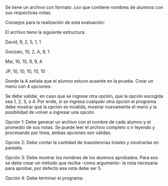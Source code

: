 Se tiene un archivo con formato .csv que contiene nombres de alumnos con sus respectivas notas.

Consejos para la realización de esta evaluación:

El archivo tiene la siguiente estructura:

David, 9, 2, 5, 1, 1

Gonzalo, 10, 2, A, 8, 1

Mai, 10, 10, 9, 9, A

JP, 10, 10, 10, 10, 10

Donde la A señala que el alumno estuvo ausente en la prueba.
Crear un menú con 4 opciones:

Se debe validar, en caso que se ingrese otra opción, que la opción escogida sea 1, 2, 3, o 4. Por ende, si se ingresa cualquier otra opción el programa debe mostrar que la opción es inválida, mostrar nuevamente el menú y la posibilidad de volver a ingresar una opción

Opción 1: Debe generar un archivo con el nombre de cada alumno y el promedio de sus notas.
Se puede leer el archivo completo o ir leyendo y procesando
por línea, ambas opciones son válidas.

Opción 2: Debe contar la cantidad de inasistencias totales y mostrarlas en pantalla.

Opción 3: Debe mostrar los nombres de los alumnos aprobados. Para eso se debe crear un método que reciba -como argumento- la nota necesaria para aprobar, por defecto esa nota debe ser 5.

Opción 4: Debe terminar el programa.
